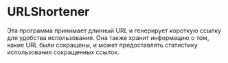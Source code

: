# URLShortener

Эта программа принимает длинный URL и генерирует короткую ссылку для удобства использования. Она также хранит информацию о том, какие URL были сокращены, и может предоставлять статистику использования сокращенных ссылок.
